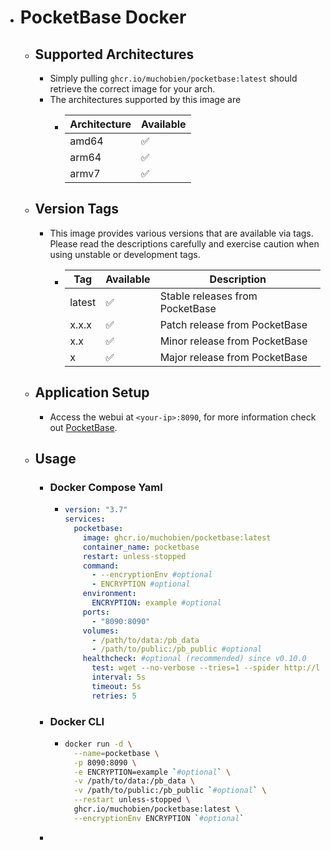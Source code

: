 - # PocketBase Docker
	- ## Supported Architectures
		- Simply pulling `ghcr.io/muchobien/pocketbase:latest` should retrieve the correct image for your arch.
		- The architectures supported by this image are
			- |Architecture|Available|
			  |--|--|
			  |amd64|✅|
			  |arm64|✅|
			  |armv7|✅|
	- ## Version Tags
		- This image provides various versions that are available via tags. Please read the descriptions carefully and exercise caution when using unstable or development tags.
			- |Tag|Available|Description|
			  |---|---|---|
			  | latest|✅|Stable releases from PocketBase|
			  | x.x.x|✅|Patch release from PocketBase|
			  |x.x|✅|Minor release from PocketBase|
			  | x|✅|Major release from PocketBase|
	- ## Application Setup
		- Access the webui at `<your-ip>:8090`, for more information check out [PocketBase](https://pocketbase.io/docs/).
	- ## Usage
		- ### Docker Compose Yaml
			- ```yaml
			  version: "3.7"
			  services:
			    pocketbase:
			      image: ghcr.io/muchobien/pocketbase:latest
			      container_name: pocketbase
			      restart: unless-stopped
			      command:
			        - --encryptionEnv #optional
			        - ENCRYPTION #optional
			      environment:
			        ENCRYPTION: example #optional
			      ports:
			        - "8090:8090"
			      volumes:
			        - /path/to/data:/pb_data
			        - /path/to/public:/pb_public #optional
			      healthcheck: #optional (recommended) since v0.10.0
			        test: wget --no-verbose --tries=1 --spider http://localhost:8090/api/health || exit 1
			        interval: 5s
			        timeout: 5s
			        retries: 5
			  ```
		- ### Docker CLI
			- ```bash
			  docker run -d \
			    --name=pocketbase \
			    -p 8090:8090 \
			    -e ENCRYPTION=example `#optional` \
			    -v /path/to/data:/pb_data \
			    -v /path/to/public:/pb_public `#optional` \
			    --restart unless-stopped \
			    ghcr.io/muchobien/pocketbase:latest \
			    --encryptionEnv ENCRYPTION `#optional`
			  ```
		-